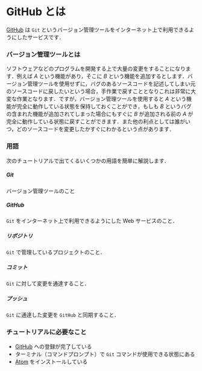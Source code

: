 # GitHub とは

[GitHub](https://github.com/) は `Git` というバージョン管理ツールをインターネット上で利用できるようにしたサービスです．

### バージョン管理ツールとは

ソフトウェアなどのプログラムを開発する上で大量の変更をすることになります．例えば *A* という機能があり，そこに *B* という機能を追加するとします．バージョン管理ツールを使用せずに，バグのあるソースコードを記述してしまい元のソースコードに戻したいという場合，手作業で戻すこととなりこれは非常に大変な作業となります．ですが，バージョン管理ツールを使用すると *A* という機能が完全に動作している状態を保持しておくことができ，もしも *B* というバグの含まれた機能が追加されてしまった場合にもすぐに *B* が追加される前の *A* が完全に動作している状態に戻すことができます．また他の利点としては誰がいつ，どのソースコードを変更したかすぐにわかるという点があります．

### 用語

次のチュートリアルで出てくるいくつかの用語を簡単に解説します．

##### Git

バージョン管理ツールのこと

##### GitHub

`Git` をインターネット上で利用できるようにした Web サービスのこと．

##### リポジトリ

`Git` で管理しているプロジェクトのこと．

##### コミット

`Git` に対して変更を通達すること．

##### プッシュ

`Git` に通達した変更を `GitHub` と同期すること．

### チュートリアルに必要なこと

- [GitHub](https://github.com/) への登録が完了している
- ターミナル（コマンドプロンプト）で `Git` コマンドが使用できる状態にある
- [Atom](https://atom.io/) をインストールしている

